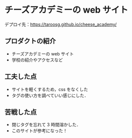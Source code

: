 # チーズアカデミーの web サイト

デプロイ先：https://taroosg.github.io/cheese_academy/

## プロダクトの紹介

- チーズアカデミーの web サイト
- 学校の紹介やアクセスなど

## 工夫した点

- サイトを軽くするため，css をなくした
- タグの使い方を調べていい感じにした．

## 苦戦した点

- 閉じタグを忘れて 3 時間溶かした．
- このサイトが参考になった！
